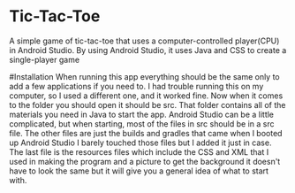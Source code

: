 # Tic-Tac-Toe
A simple game of tic-tac-toe that uses a computer-controlled player(CPU) in Android Studio. By using Android Studio, it uses Java
and CSS to create a single-player game 

#Installation 
When running this app everything should be the same only to add a few applications if you need to. I had trouble running this on my computer, so I used a different one, and it worked fine. Now when it comes to the folder you should open it should be src. That folder contains all of the materials you need in Java to start the app. Android Studio can be a little complicated, but when starting, most of the files in src should be in a src file. The other files are just the builds and gradles that came when I booted up Android Studio I barely touched those files but I added it just in case. The last file is the resources files which include the CSS and XML that I used in making the program and a picture to get the background it doesn't have to look the same but it will give you a general idea of what to start with.
